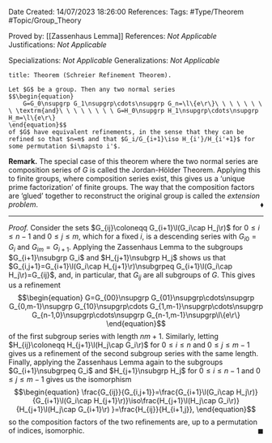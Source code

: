 <div class="topSpace"></div>

Date Created: 14/07/2023 18:26:00
References:
Tags: #Type/Theorem #Topic/Group_Theory

Proved by: [[Zassenhaus Lemma]]
References: <i>Not Applicable</i>
Justifications: <i>Not Applicable</i>

Specializations: <i>Not Applicable</i>
Generalizations: <i>Not Applicable</i>

``` ad-Theorem
title: Theorem (Schreier Refinement Theorem).

Let $G$ be a group. Then any two normal series
$$\begin{equation}
    G=G_0\nsupgrp G_1\nsupgrp\cdots\nsupgrp G_n=\l\{e\r\}\ \ \ \ \ \ \ \ \textrm{and}\ \ \ \ \ \ \ \ G=H_0\nsupgrp H_1\nsupgrp\cdots\nsupgrp H_m=\l\{e\r\}
\end{equation}$$
of $G$ have equivalent refinements, in the sense that they can be refined so that $n=m$ and that $G_i/G_{i+1}\iso H_{i'}/H_{i'+1}$ for some permutation $i\mapsto i'$.

```

<b>Remark.</b> The special case of this theorem where the two normal series are composition series of $G$ is called the Jordan-Hölder Theorem. Applying this to finite groups, where composition series exist, this gives us a ‘unique prime factorization’ of finite groups. The way that the composition factors are ‘glued’ together to reconstruct the original group is called the <i>extension problem</i>.<span style="float:right;">$\blacklozenge$</span>

---

<i>Proof.</i> Consider the sets $G_{ij}\coloneqq G_{i+1}\l(G_i\cap H_j\r)$ for $0\leq i\leq n-1$ and $0\leq j\leq m$, which for a fixed $i$, is a descending series with $G_{i0}=G_i$ and $G_{im}=G_{i+1}$. Applying the Zassenhaus Lemma to the subgroups $G_{i+1}\nsubgrp G_i$ and $H_{j+1}\nsubgrp H_j$ shows us that $G_{i,j+1}=G_{i+1}\l(G_i\cap H_{j+1}\r)\nsubgrpeq G_{i+1}\l(G_i\cap H_j\r)=G_{ij}$, and, in particular, that $G_{ij}$ are all subgroups of $G$. This gives us a refinement
$$\begin{equation}
    G=G_{00}\nsupgrp G_{01}\nsupgrp\cdots\nsupgrp G_{0,m-1}\nsupgrp G_{10}\nsupgrp\cdots G_{1,m-1}\nsupgrp\cdots\nsupgrp G_{n-1,0}\nsupgrp\cdots\nsupgrp G_{n-1,m-1}\nsupgrp\l\{e\r\}
\end{equation}$$
of the first subgroup series with length $nm+1$. Similarly, letting $H_{ij}\coloneqq H_{j+1}\l(H_j\cap G_i\r)$ for $0\leq i\leq n$ and $0\leq j\leq m-1$ gives us a refinement of the second subgroup series with the same length. Finally, applying the Zassenhaus Lemma again to the subgroups $G_{i+1}\nsubgrpeq G_i$ and $H_{j+1}\nsubgrp H_j$ for $0\leq i\leq n-1$ and $0\leq j\leq m-1$ gives us the isomorphism
$$\begin{equation}
    \frac{G_{ij}}{G_{i,j+1}}=\frac{G_{i+1}\l(G_i\cap H_j\r)}{G_{i+1}\l(G_i\cap H_{j+1}\r)}\iso\frac{H_{j+1}\l(H_j\cap G_i\r)}{H_{j+1}\l(H_j\cap G_{i+1}\r) }=\frac{H_{ij}}{H_{i+1,j}},
\end{equation}$$
so the composition factors of the two refinements are, up to a permutation of indices, isomorphic.<span style="float:right;">$\blacksquare$</span>
